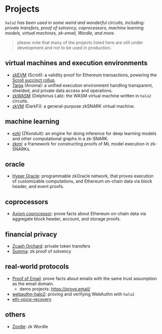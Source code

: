 # Projects
*`halo2` has been used in some weird and wonderful circuits, including: private transfers, proof of solvency, coprocessors, machine learning models, virtual machines, zk-email, Wordle, and more.*

> please note that many of the projects listed here are still under development and not to be used in production.

## virtual machines and execution environments
- [zkEVM](https://github.com/scroll-tech/zkevm-circuits) (Scroll): a validity proof for Ethereum transactions, powering the [Scroll succinct rollup](https://scroll.io/).
- [Taiga](https://github.com/anoma/taiga) (Anoma): a unified execution environment handling transparent, shielded, and private data access and operations.
- [zkWASM](https://github.com/DelphinusLab/zkWasm) (Delphinus Lab): the WASM virtual machine written in `halo2` circuits.
- [zkVM](https://github.com/darkrenaissance/darkfi/blob/master/src/zk/vm.rs) (DarkFi): a general-purpose zkSNARK virtual machine.

## machine learning
- [ezkl](https://github.com/zkonduit/ezkl) (ZKonduit): an engine for doing inference for deep learning models and other computational graphs in a zk-SNARK.
- [zkml](https://github.com/ddkang/zkml): a framework for constructing proofs of ML model execution in zk-SNARKs.

## oracle
- [Hyper Oracle](https://github.com/hyperoracle): programmable zkOracle network, that proves execution of customizable computations, and Ethereum on-chain data via block header, and event proofs.

## coprocessors
- [Axiom coprocessor](https://github.com/axiom-crypto/axiom-eth): prove facts about Ethereum on-chain data via aggregate block header, account, and storage proofs.

## financial privacy
- [Zcash Orchard](https://github.com/zcash/orchard): private token transfers
- [Summa](https://github.com/summa-dev/summa-solvency): zk proof of solvency

## real-world protocols
- [Proof of Email](https://github.com/zkemail/#halo2-zk-email): prove facts about emails with the same trust assumption as the email domain.
    - demo projects: https://prove.email/
- [webauthn-halo2](https://github.com/zkwebauthn/webauthn-halo2): proving and verifying WebAuthn with `halo2`
- [eth-voice-recovery](https://github.com/SoraSuegami/voice_recovery_circuit)

## others
- [Zordle](https://github.com/nalinbhardwaj/zordle): zk Wordle
